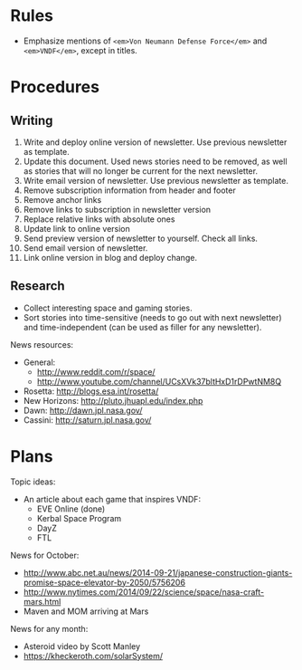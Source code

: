 # Rules

- Emphasize mentions of `<em>Von Neumann Defense Force</em>` and
  `<em>VNDF</em>`, except in titles.


# Procedures

## Writing

1. Write and deploy online version of newsletter. Use previous newsletter as
template.
1. Update this document. Used news stories need to be removed, as well as
stories that will no longer be current for the next newsletter.
1. Write email version of newsletter. Use previous newsletter as template.
  1. Remove subscription information from header and footer
  1. Remove anchor links
  1. Remove links to subscription in newsletter version
  1. Replace relative links with absolute ones
  1. Update link to online version
1. Send preview version of newsletter to yourself. Check all links.
1. Send email version of newsletter.
1. Link online version in blog and deploy change.


## Research

- Collect interesting space and gaming stories.
- Sort stories into time-sensitive (needs to go out with next newsletter) and
time-independent (can be used as filler for any newsletter).

News resources:
- General:
  - http://www.reddit.com/r/space/
  - http://www.youtube.com/channel/UCsXVk37bltHxD1rDPwtNM8Q
- Rosetta: http://blogs.esa.int/rosetta/
- New Horizons: http://pluto.jhuapl.edu/index.php
- Dawn: http://dawn.jpl.nasa.gov/
- Cassini: http://saturn.jpl.nasa.gov/


# Plans

Topic ideas:
- An article about each game that inspires VNDF:
  - EVE Online (done)
  - Kerbal Space Program
  - DayZ
  - FTL

News for October:
- http://www.abc.net.au/news/2014-09-21/japanese-construction-giants-promise-space-elevator-by-2050/5756206
- http://www.nytimes.com/2014/09/22/science/space/nasa-craft-mars.html
- Maven and MOM arriving at Mars

News for any month:
- Asteroid video by Scott Manley
- https://kheckeroth.com/solarSystem/
